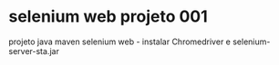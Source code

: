 # selenium web projeto 001
projeto java maven selenium web - 
instalar Chromedriver e selenium-server-sta.jar
